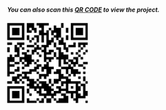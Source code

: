 ##### You can also scan this [QR CODE](https://expo.dev/@marvedventures/little-lemon-app?serviceType=classic&distribution=expo-) to view the project. 

![final_mockup](https://github.com/MiCaptain/LittleLemonAppCapStone/blob/main/QRAndroid.png)
